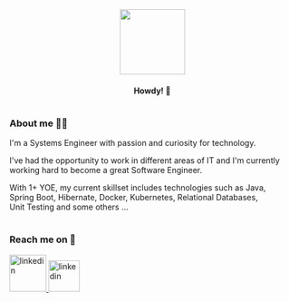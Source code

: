 
<div id="header" align="center">
<img src="https://media.giphy.com/media/utfeiHQ7CcpyRtXla6/giphy.gif" width="115">

#### Howdy! 👋
</div>

# 

### **About me 🐱‍👤** 

I'm a Systems Engineer with passion and curiosity for technology.

I've had the opportunity to work in different areas of IT and I'm currently   
working hard to become a great Software Engineer.   

With 1+ YOE, my current skillset includes technologies such as Java,  
Spring   Boot, Hibernate, Docker, Kubernetes, Relational Databases,    
Unit Testing and some others ...

#

### **Reach me on** 💬 
<div id="badges">
<a href="https://www.linkedin.com/in/jesusortegadelcastillo/?locale=en_US">
<img src="https://img.shields.io/badge/LinkedIn-informational?style=flat" alt="linkedin" width="65">
</a>
<a href="https://twitter.com/1JDelCastillo">
<img src="https://img.shields.io/badge/Twitter-blue?style=flat-square" alt="linkedin" width="55">
</a>
</div>  

